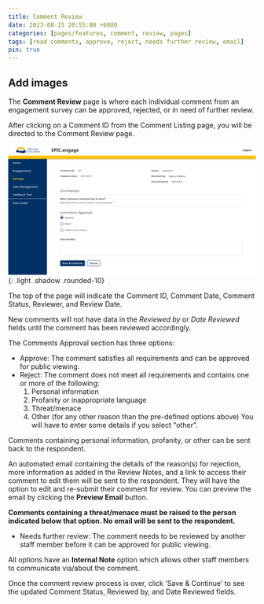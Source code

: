 ```yaml
---
title: Comment Review
date: 2023-08-15 20:55:00 +0800
categories: [pages/features, comment, review, pages]
tags: [read comments, approve, reject, needs further review, email]
pin: true
---
```

## Add images

The **Comment Review** page is where each individual comment from an engagement survey can be approved, rejected, or in need of further review.  

After clicking on a Comment ID from the Comment Listing page, you will be directed to the Comment Review page.  

![Comment Review](/assets/UserGuideImages/Images/comment-review/comment-review-page-comment-review-page.png){: .light .shadow .rounded-10} 

The top of the page will indicate the Comment ID, Comment Date, Comment Status, Reviewer, and Review Date.  

New comments will not have data in the *Reviewed by* or *Date Reviewed* fields until the comment has been reviewed accordingly.  

The Comments Approval section has three options:
- Approve: The comment satisfies all requirements and can be approved for public viewing.
- Reject: The comment does not meet all requirements and contains one or more of the following:
    1. Personal information
    2. Profanity or inappropriate language
    3. Threat/menace
    4. Other (for any other reason than the pre-defined options above) You will have to enter some details if you select "other".
       
Comments containing personal information, profanity, or other can be sent back to the respondent. 

An automated email containing the details of the reason(s) for rejection, more information as added in the Review Notes, and a link to access their comment to edit them will be sent to the respondent. They will have the option to edit and re-submit their comment for review. You can preview the email by clicking the **Preview Email** button.

**Comments containing a threat/menace must be raised to the person indicated below that option. No email will be sent to the respondent.**

- Needs further review: The comment needs to be reviewed by another staff member before it can be approved for public viewing.

All options have an **Internal Note** option which allows other staff members to communicate via/about the comment.  

Once the comment review process is over, click 'Save & Continue' to see the updated Comment Status, Reviewed by, and Date Reviewed fields. 

